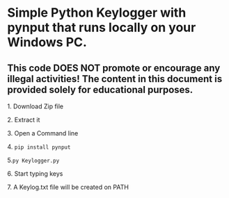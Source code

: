 <h1>Simple Python Keylogger with pynput that runs locally on your Windows PC.</h1>
<h2>This code DOES NOT promote or encourage any illegal activities! The content in this document is provided solely for educational purposes.</h2>
<p>1. Download Zip file</p>
<p>2. Extract it</p>
<p>3. Open a Command line</p>
<p>4. <code>pip install pynput</code></p>
<p>5.<code>py Keylogger.py</code></p>
<p>6. Start typing keys</p>
<p>7. A Keylog.txt file will be created on PATH</p>

